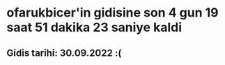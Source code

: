 # ofarukbicer'in gidisine son 4 gun 19 saat 51 dakika 23 saniye kaldi

## Gidis tarihi: 30.09.2022 :(